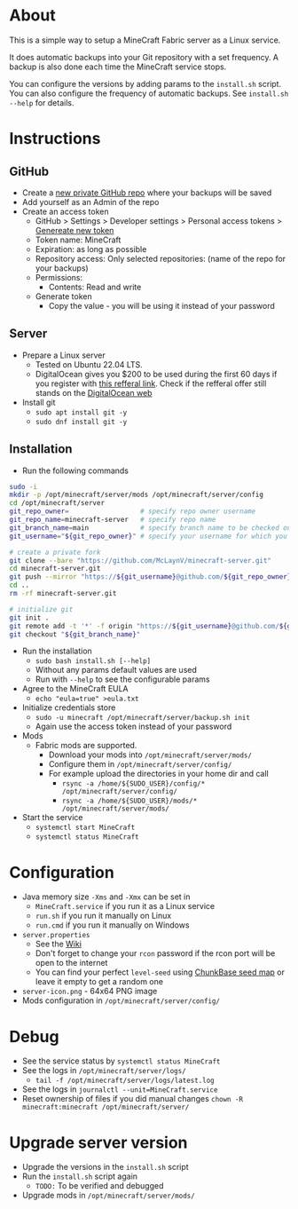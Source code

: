 About
=====

This is a simple way to setup a MineCraft Fabric server as a Linux service. 

It does automatic backups into your Git repository with a set frequency. 
A backup is also done each time the MineCraft service stops.

You can configure the versions by adding params to the `install.sh` script.
You can also configure the frequency of automatic backups.
See `install.sh --help` for details.


Instructions
============

GitHub
------

* Create a [new private GitHub repo](https://github.com/new) where your backups will be saved
* Add yourself as an Admin of the repo
* Create an access token
  * GitHub > Settings > Developer settings > Personal access tokens > [Genereate new token](https://github.com/settings/personal-access-tokens/new)
  * Token name: MineCraft
  * Expiration: as long as possible
  * Repository access: Only selected repositories: (name of the repo for your backups)
  * Permissions:
    * Contents: Read and write
  * Generate token
    * Copy the value - you will be using it instead of your password

Server
------

* Prepare a Linux server
  * Tested on Ubuntu 22.04 LTS.
  * DigitalOcean gives you $200 to be used during the first 60 days if you register with [this refferal link](https://m.do.co/c/dba1347dcfc8). 
    Check if the refferal offer still stands on the [DigitalOcean web](https://www.digitalocean.com/referral-program)
* Install git
  * `sudo apt install git -y`
  * `sudo dnf install git -y`

Installation
------------

* Run the following commands

```bash
sudo -i
mkdir -p /opt/minecraft/server/mods /opt/minecraft/server/config
cd /opt/minecraft/server
git_repo_owner=                  # specify repo owner username
git_repo_name=minecraft-server   # specify repo name
git_branch_name=main             # specify branch name to be checked out and used for backups
git_username="${git_repo_owner}" # specify your username for which you have generated the access token on GitHub

# create a private fork
git clone --bare "https://github.com/McLaynV/minecraft-server.git"
cd minecraft-server.git
git push --mirror "https://${git_username}@github.com/${git_repo_owner}/${git_repo_name}.git"
cd ..
rm -rf minecraft-server.git

# initialize git
git init .
git remote add -t '*' -f origin "https://${git_username}@github.com/${git_repo_owner}/${git_repo_name}.git" # use the access token instead of your password
git checkout "${git_branch_name}"
```

* Run the installation 
  * `sudo bash install.sh [--help]`
  * Without any params default values are used
  * Run with `--help` to see the configurable params
* Agree to the MineCraft EULA
  * `echo "eula=true" >eula.txt`
* Initialize credentials store
  * `sudo -u minecraft /opt/minecraft/server/backup.sh init`
  * Again use the access token instead of your password
* Mods
  * Fabric mods are supported.
    * Download your mods into `/opt/minecraft/server/mods/` 
    * Configure them in `/opt/minecraft/server/config/`
    * For example upload the directories in your home dir and call
      * `rsync -a /home/${SUDO_USER}/config/* /opt/minecraft/server/config/`
      * `rsync -a /home/${SUDO_USER}/mods/*   /opt/minecraft/server/mods/`
* Start the service
  * `systemctl start MineCraft`
  * `systemctl status MineCraft`

Configuration
=============

* Java memory size `-Xms` and `-Xmx` can be set in
  * `MineCraft.service` if you run it as a Linux service
  * `run.sh` if you run it manually on Linux
  * `run.cmd` if you run it manually on Windows
* `server.properties` 
  * See the [Wiki](https://minecraft.fandom.com/wiki/Server.properties)
  * Don't forget to change your `rcon` password if the rcon port will be open to the internet
  * You can find your perfect `level-seed` using [ChunkBase seed map](https://www.chunkbase.com/apps/seed-map) or leave it empty to get a random one
* `server-icon.png` - 64x64 PNG image
* Mods configuration in `/opt/minecraft/server/config/`

Debug
=====

* See the service status by `systemctl status MineCraft`
* See the logs in `/opt/minecraft/server/logs/`
  * `tail -f /opt/minecraft/server/logs/latest.log`
* See the logs in `journalctl --unit=MineCraft.service`
* Reset ownership of files if you did manual changes `chown -R minecraft:minecraft /opt/minecraft/server/`

Upgrade server version
======================

* Upgrade the versions in the `install.sh` script
* Run the `install.sh` script again
  * `TODO:` To be verified and debugged
* Upgrade mods in `/opt/minecraft/server/mods/`
